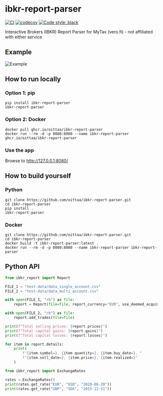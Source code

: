 # ibkr-report-parser

[![CI](https://github.com/oittaa/ibkr-report-parser/actions/workflows/main.yml/badge.svg)](https://github.com/oittaa/ibkr-report-parser/actions/workflows/main.yml)
[![codecov](https://codecov.io/gh/oittaa/ibkr-report-parser/branch/main/graph/badge.svg?token=BV211C3GE5)](https://codecov.io/gh/oittaa/ibkr-report-parser)
[![Code style: black](https://img.shields.io/badge/code%20style-black-000000.svg)](https://github.com/psf/black)

Interactive Brokers (IBKR) Report Parser for MyTax (vero.fi) - not affiliated with either service

## Example

![Example](https://user-images.githubusercontent.com/8972248/141529794-55226165-f844-405f-a251-a91b07701efa.png)

## How to run locally

### Option 1: pip
```shell
pip install ibkr-report-parser
ibkr-report-parser
```

### Option 2: Docker
````shell
docker pull ghcr.io/oittaa/ibkr-report-parser
docker run --rm -d -p 8080:8080 --name ibkr-report-parser ghcr.io/oittaa/ibkr-report-parser
````

### Use the app

Browse to http://127.0.0.1:8080/

## How to build yourself

### Python
```shell
git clone https://github.com/oittaa/ibkr-report-parser.git
cd ibkr-report-parser
pip install .
ibkr-report-parser
```

### Docker
```shell
git clone https://github.com/oittaa/ibkr-report-parser.git
cd ibkr-report-parser
docker build -t ibkr-report-parser:latest .
docker run --rm -d -p 8080:8080 --name ibkr-report-parser ibkr-report-parser
```

## Python API

```python
from ibkr_report import Report

FILE_1 = "test-data/data_single_account.csv"
FILE_2 = "test-data/data_multi_account.csv"

with open(FILE_1, "rb") as file:
    report = Report(file=file, report_currency="EUR", use_deemed_acquisition_cost=True)

with open(FILE_2, "rb") as file:
    report.add_trades(file=file)

print(f"Total selling prices: {report.prices}")
print(f"Total capital gains: {report.gains}")
print(f"Total capital losses: {report.losses}")

for item in report.details:
    print(
        f"{item.symbol=}, {item.quantity=}, {item.buy_date=}, "
        f"{item.sell_date=}, {item.price=}, {item.realized=}"
    )

```

```python
from ibkr_report import ExchangeRates

rates = ExchangeRates()
print(rates.get_rate("EUR", "USD", "2020-06-20"))
print(rates.get_rate("GBP", "SEK", "2015-12-31"))
```
